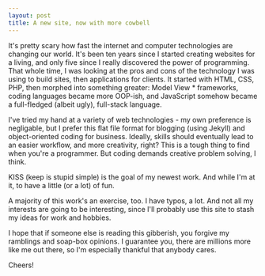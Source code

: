 ```yaml
---
layout: post
title: A new site, now with more cowbell
---
```


It's pretty scary how fast the internet and computer technologies are changing our world. It's been ten years since I started creating websites for a living, and only five since I really discovered the power of programming. That whole time, I was looking at the pros and cons of the technology I was using to build sites, then applications for clients. It started with HTML, CSS, PHP, then morphed into something greater: Model View * frameworks, coding languages became more OOP-ish, and JavaScript somehow became a full-fledged (albeit ugly), full-stack language. 

I've tried my hand at a variety of web technologies - my own preference is negligable, but I prefer this flat file format for blogging (using Jekyll) and object-oriented coding for business. Ideally, skills should eventually lead to an easier workflow, and more creativity, right? This is a tough thing to find when you're a programmer. But coding demands creative problem solving, I think.

KISS (keep is stupid simple) is the goal of my newest work. And while I'm at it, to have a little (or a lot) of fun.

A majority of this work's an exercise, too. I have typos, a lot. And not all my interests are going to be interesting, since I'll probably use this site to stash my ideas for work and hobbies.

I hope that if someone else is reading this gibberish, you forgive my ramblings and soap-box opinions. I guarantee you, there are millions more like me out there, so I'm especially thankful that anybody cares.

Cheers!
